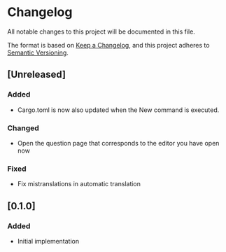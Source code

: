 # Changelog
All notable changes to this project will be documented in this file.

The format is based on [Keep a Changelog](https://keepachangelog.com/en/1.0.0/),
and this project adheres to [Semantic Versioning](https://semver.org/spec/v2.0.0.html).


## [Unreleased]
### Added
- Cargo.toml is now also updated when the New command is executed.
### Changed
- Open the question page that corresponds to the editor you have open now
### Fixed
- Fix mistranslations in automatic translation

## [0.1.0]
### Added
- Initial implementation

